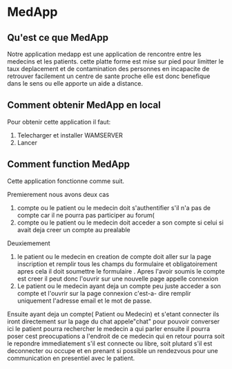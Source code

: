 # MedApp 
## Qu'est ce que MedApp
Notre application medapp est une application de rencontre entre les medecins et les patients. cette platte forme est mise sur pied pour limitter le taux deplacement 
et de contamination des personnes en incapacite de retrouver facilement un centre de sante proche elle est donc benefique dans le sens ou elle apporte un 
aide a distance.

## Comment obtenir MedApp en local
Pour obtenir cette application  il faut:
1. Telecharger et installer WAMSERVER
2. Lancer   

    
    
## Comment function MedApp

Cette application  fonctionne comme suit.

Premierement nous avons deux cas
1. compte ou le patient ou le medecin doit s'authentifier s'il n'a pas de compte car il ne pourra pas participer au forum( 
2. compte ou le patient ou le medecin doit acceder a son compte si celui si avait deja creer un compte au prealable

Deuxiemement
1.  le patient ou le medecin en creation de compte doit aller sur la page inscription et remplir  tous les champs du formulaire et obligatoirement apres cela il doit soumettre le formulaire . Apres l'avoir soumis le compte est creer il peut donc l'ouvrir sur une nouvelle page appelle connexion
2. Le patient ou le medecin ayant deja un compte peu juste acceder a son compte et l'ouvrir sur la page connexion c'est-a- dire remplir uniquement l'adresse email et le mot de passe.
   
Ensuite ayant deja un compte( Patient ou Medecin) et s'etant connecter ils iront directement sur la page du chat appele"chat" pour pouvoir converser ici le patient pourra  rechercher le medecin a qui parler ensuite il pourra poser cest preocupations a l'endroit de ce  medecin qui en retour pourra soit le repondre immediatement s'il est connecte ou libre, soit plutard s'il est deconnecter ou occupe et en prenant si possible un rendezvous pour une communication en presentiel avec le patient.
 
